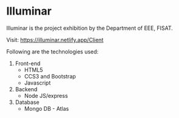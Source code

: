 # Illuminar

Illuminar is the project exhibition by the Department of EEE, FISAT.

Visit: https://illuminar.netlify.app/Client

Following are the technologies used:

1. Front-end
   - HTML5
   - CCS3 and Bootstrap
   - Javascript
2. Backend
   - Node JS/express
3. Database
   - Mongo DB - Atlas

